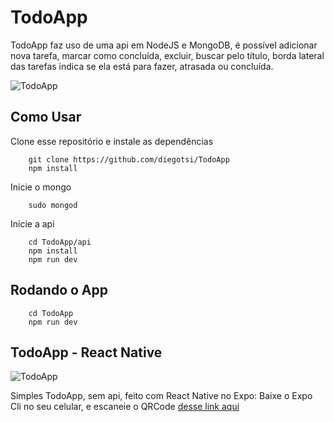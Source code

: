 # TodoApp
TodoApp faz uso de uma api em NodeJS e MongoDB, é possível adicionar nova tarefa, marcar como concluída, excluir, buscar pelo título, borda lateral das tarefas indica se ela está para fazer, atrasada ou concluída.

![TodoApp](https://i.imgur.com/9XipSGI.png)

## Como Usar

Clone esse repositório e instale as dependências
```
    git clone https://github.com/diegotsi/TodoApp
    npm install
```

Inicie o mongo
```
    sudo mongod
```

Inicie a api 
```
    cd TodoApp/api
    npm install
    npm run dev
```

## Rodando o App

```
    cd TodoApp
    npm run dev
```

## TodoApp - React Native
![TodoApp](https://i.imgur.com/LQCIk1f.jpg)

Simples TodoApp, sem api, feito com React Native no Expo:
Baixe o Expo Cli no seu celular, e escaneie o QRCode [desse link aqui](https://snack.expo.io/@diegotsi/todoapp)


